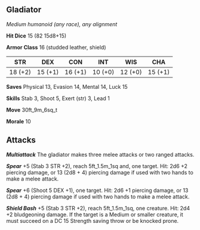 ## Gladiator

*Medium humanoid (any race), any alignment*

**Hit Dice** 15 (82 15d8+15)

**Armor Class** 16 (studded leather, shield)

| STR     | DEX     | CON     | INT     | WIS     | CHA     |
|---------|---------|---------|---------|---------|---------|
| 18 (+2) | 15 (+1) | 16 (+1) | 10 (+0) | 12 (+0) | 15 (+1) |

**Saves** Physical 13, Evasion 14, Mental 14, Luck 15

**Skills** Stab 3, Shoot 5, Exert (str) 3, Lead 1

**Move** 30ft\_9m\_6sq\_t

**Morale** 10

## Attacks

***Multiattack*** The gladiator makes three melee attacks or two ranged attacks.

***Spear*** +5 (Stab 3 STR +2), reach 5ft\_1.5m\_1sq and, one target. Hit: 2d6 +2 piercing damage, or 13 (2d8 + 4) piercing damage if used with two hands to make a melee attack.

***Spear*** +6 (Shoot 5 DEX +1), one target. Hit: 2d6 +1 piercing damage, or 13 (2d8 + 4) piercing damage if used with two hands to make a melee attack.

***Shield Bash*** +5 (Stab 3 STR +2), reach 5ft\_1.5m\_1sq, one creature. Hit: 2d4 +2 bludgeoning damage. If the target is a Medium or smaller creature, it must succeed on a DC 15 Strength saving throw or be knocked prone.

